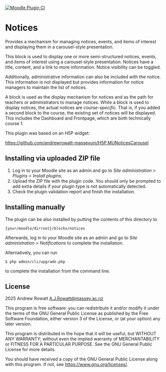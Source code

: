 [![Moodle Plugin CI](https://github.com/andrewrowatt-masseyuni/moodle-block_notices/actions/workflows/moodle-ci.yml/badge.svg)](https://github.com/andrewrowatt-masseyuni/moodle-block_notices/actions/workflows/moodle-ci.yml)

# Notices

Provides a mechanism for managing notices, events, and items of interest and displaying them in a carousel-style presentation.

This block is used to display one or more semi-structured notices, events, and items of interest using a carousel-style presentation. Notices have a title, content, and a link to more information. Notice visibility can be toggled.

Additionally, administrative information can also be included with the notice. This information is not displayed but provides information for notice managers to maintain the list of notices.

A block is used as the display mechanism for notices and as the path for teachers or administrators to manage notices. While a block is used to display notices, the actual notices are *course-specific*. That is, if you added a second block to the course, the existing set of notices will be displayed. This includes the Dashboard and Frontpage, which are both technically course 1.

This plugin was based on an H5P widget:

<https://github.com/andrewrowatt-masseyuni/H5P.MUNoticesCarousel>

## Installing via uploaded ZIP file

1.  Log in to your Moodle site as an admin and go to *Site administration \> Plugins \> Install plugins*.
2.  Upload the ZIP file with the plugin code. You should only be prompted to add extra details if your plugin type is not automatically detected.
3.  Check the plugin validation report and finish the installation.

## Installing manually

The plugin can be also installed by putting the contents of this directory to

```
{your/moodle/dirroot}/blocks/notices
```

Afterwards, log in to your Moodle site as an admin and go to *Site administration \> Notifications* to complete the installation.

Alternatively, you can run

```
$ php admin/cli/upgrade.php
```

to complete the installation from the command line.

## License

2025 Andrew Rowatt [A.J.Rowatt@massey.ac.nz](mailto:A.J.Rowatt@massey.ac.nz)

This program is free software: you can redistribute it and/or modify it under the terms of the GNU General Public License as published by the Free Software Foundation, either version 3 of the License, or (at your option) any later version.

This program is distributed in the hope that it will be useful, but WITHOUT ANY WARRANTY; without even the implied warranty of MERCHANTABILITY or FITNESS FOR A PARTICULAR PURPOSE. See the GNU General Public License for more details.

You should have received a copy of the GNU General Public License along with this program. If not, see <https://www.gnu.org/licenses/>.
